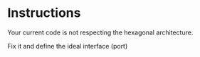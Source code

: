 # Instructions

Your current code is not respecting the hexagonal architecture.

Fix it and define the ideal interface (port) 